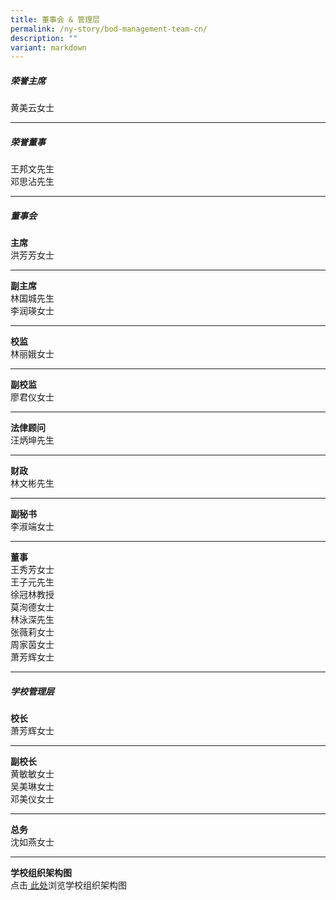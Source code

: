 ```yaml
---
title: 董事会 & 管理层
permalink: /ny-story/bod-management-team-cn/
description: ""
variant: markdown
---
```

##### 荣誉主席

黄美云女士

* * *

##### 荣誉董事

王邦文先生  
邓思沾先生

* * *

##### 董事会

**主席**  
洪芳芳女士

* * *

**副主席**  
林国城先生  
李润瑛女士

* * *

**校监**  
林丽娥女士

* * *

**副校监**  
廖君仪女士

* * *

**法侓顾问**  
汪炳坤先生

* * *

**财政**  
林文彬先生

* * *

**副秘书**  
李淑端女士

* * *

**董事**  
王秀芳女士  
王子元先生  
徐冠林教授  
莫洵德女士  
林泳深先生  
张薇莉女士  
周家茵女士  
萧芳辉女士

* * *

##### 学校管理层

**校长**  
萧芳辉女士

* * *

**副校长**  
黄敏敏女士  
吴美琳女士<br>
邓美仪女士

* * *

**总务**  
沈如燕女士

* * *

**学校组织架构图**  
点击<a target="_blank" href="/files/KP_Org_chart2024_08.pdf"> 此处</a>浏览学校组织架构图